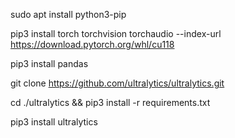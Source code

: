 sudo apt install python3-pip

pip3 install torch torchvision torchaudio --index-url https://download.pytorch.org/whl/cu118

pip3 install pandas

git clone https://github.com/ultralytics/ultralytics.git

cd ./ultralytics && pip3 install -r requirements.txt

pip3 install ultralytics